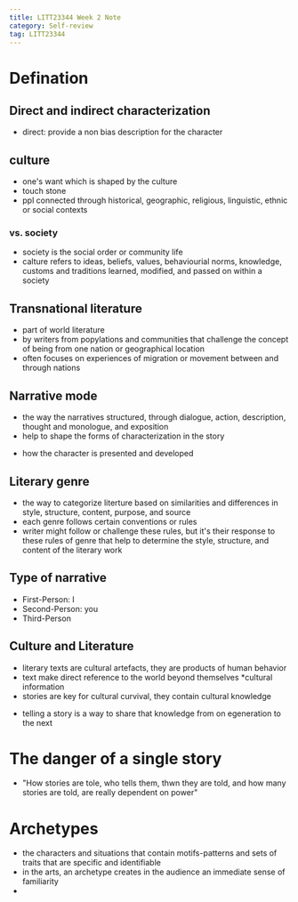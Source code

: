 ```yaml
---
title: LITT23344 Week 2 Note
category: Self-review
tag: LITT23344
---
```

# Defination
## Direct and indirect characterization
* direct: provide a non bias description for the character

## culture
* one's want which is shaped by the culture
* touch stone
* ppl connected through historical, geographic, religious, linguistic, ethnic or social contexts
### vs. society
* society is the social order or community life
* calture refers to ideas, beliefs, values, behaviourial norms, knowledge, customs and traditions learned, modified, and passed on within a society

## Transnational literature
* part of world literature
* by writers from popylations and communities that challenge the concept of being from one nation or geographical location
* often focuses on experiences of migration or movement between and through nations

## Narrative mode
* the way the narratives structured, through dialogue, action, description, thought and monologue, and exposition
* help to shape the forms of characterization in the story
- how the character is presented and developed

## Literary genre
* the way to categorize literture based on similarities and differences in style, structure, content, purpose, and source
* each genre follows certain conventions or rules
* writer might follow or challenge these rules, but it's their response to these rules of genre that help to determine the style, structure, and content of the literary work

## Type of narrative
* First-Person: I
* Second-Person: you
* Third-Person

## Culture and Literature
* literary texts are cultural artefacts, they are products of human behavior
* text make direct reference to the world beyond themselves
*cultural information
* stories are key for cultural curvival, they contain cultural knowledge
- telling a story is a way to share that knowledge from on egeneration to the next

# The danger of a single story
* "How stories are tole, who tells them, thwn they are told, and how many stories are told, are really dependent on power"

# Archetypes
* the characters and situations that contain motifs-patterns and sets of traits that are specific and identifiable
* in the arts, an archetype creates in the audience an immediate sense of familiarity
* 